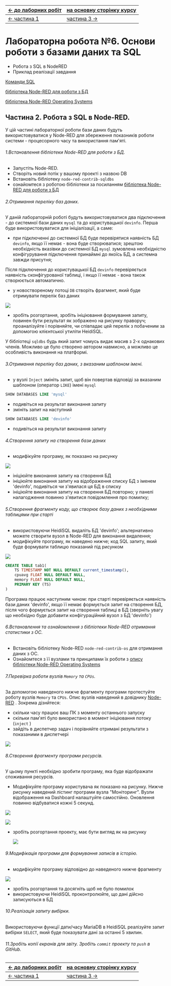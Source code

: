 | [<- до лаборних робіт](README.md) | [на основну сторінку курсу](../README.md) |
| --------------------------------- | ----------------------------------------- |
| [<- частина 1](labdb_1maria.md)   | [частина 3 ->](labdb_3rpi.md)             |

# Лабораторна робота №6. Основи роботи з базами даних та SQL

- Робота з SQL в NodeRED
- Приклад реалізації завдання

[Команди SQL](../Довідники/SQL.md)

[бібліотека Node-RED для роботи з БД](https://pupenasan.github.io/NodeREDGuidUKR/dbase/)

[бібліотека  Node-RED Operating Systems](https://pupenasan.github.io/NodeREDGuidUKR/systems/os.html)

## Частина 2. Робота з SQL в Node-RED.

У цій частині лабораторної роботи бази даних будуть використовуватися у Node-RED для збереження показників роботи системи - процесорного часу та використання пам'яті.  

###### 1.Встановлення бібліотеки Node-RED для роботи з БД.

- Запустіть Node-RED. 
- Створіть новий потік у вашому проекті з назвою DB
- Встановіть бібліотеку `node-red-contrib-sqldbs`
- ознайомтеся з роботою бібліотеки за посиланням [бібліотека Node-RED для роботи з БД](https://pupenasan.github.io/NodeREDGuidUKR/dbase/)

###### 2.Отримання переліку баз даних.

У даній лабораторній роботі будуть використовуватися два підключення - до системної бази даних `mysql` та до користувацької `devinfo`. Перша буде використовуватися для ініціалізації, а саме:

- при підключенні до системної БД буде перевірятися наявність БД  `devinfo`, якщо її немає - вона буде створюватися; зрештою необхідність вказівки до системної БД `mysql` зумовлена необхідністю конфігурування підключення принаймні до якоїсь БД, а системна завжди присутня; 

Після підключення до користувацької БД  `devinfo` перевіряється наявність сконфігурованої таблиці, і якщо її немає - вона також створюється автоматично. 

- у новоствореному потоці `DB` створіть фрагмент, який буде отримувати перелік баз даних

![](dbmedia/6.png)

-  зробіть розгортання, зробіть ініціювання формування запиту, повинен бути результат як зображено на рисунку праворуч; проаналізуйте і порівняйте, чи співпадає цей перелік з побаченим за допомогою клієнтської утиліти HeidiSQL.    

У бібліотеці `sqldbs` будь який запит чомусь видає масив з 2-х однакових членів. Можливо це було створено автором навмисно, а можливо це особливість виконання на платформі. 

###### 3.Отримання переліку баз даних, з вказаним шаблоном імені.

- у вузлі `Inject` змініть запит, щоб він повертав відповіді за вказаним шаблоном (оператор `LIKE`) імені `mysql`

```sql
SHOW DATABASES LIKE 'mysql' 
```

- подивіться на результат виконання запиту
- змініть запит на наступний

```sql
SHOW DATABASES LIKE 'devinfo' 
```

- подивіться на результат виконання запиту

###### 4.Створення запиту на створення бази даних

- модифікуйте програму, як показано на рисунку

![](dbmedia/7.png)

- ініціюйте виконання запиту на створення БД
- ініціюйте виконання запиту на відображення списку БД з іменем 'devinfo', подивіться чи з'явилася  ця БД в списку
- ініціюйте виконання запиту на створення БД повторно; у панелі налагодження повинно з'явитися повідомлення про помилку;

###### 5.Створення фрагменту коду, що створює базу даних з необхідними таблицями при старті

- використовуючи HeidiSQL видаліть БД  'devinfo'; альтернативно можете створити вузол в Node-RED для виконання видалення;
-  модифікуйте програму, як наведено нижче; код SQL запиту, який буде формувати таблицю показаний під рисунком

![](dbmedia/8.png)

```sql
CREATE TABLE tab1(
	TS TIMESTAMP NOT NULL DEFAULT current_timestamp(),
	cpuavg FLOAT NULL DEFAULT NULL,
    memory FLOAT NULL DEFAULT NULL,  
    PRIMARY KEY (TS)
)
```

Програма працює наступним чином: при старті перевіряється наявність бази даних  'devinfo', якщо її немає формується запит на створення БД, після чого формується запит на створення таблиці в БД (зверніть увагу що необхідно буде добавити конфігураційний вузол з БД 'devinfo')

###### 6.Встановлення та ознайомлення з бібліотеки Node-RED отримання статистики з ОС. 

- Встановіть бібліотеку Node-RED `node-red-contrib-os` для отримання даних з ОС. 
- Ознайомтеся з її вузлами та принципами їх роботи з  [опису бібліотеки  Node-RED Operating Systems](https://pupenasan.github.io/NodeREDGuidUKR/systems/os.html)

###### 7.Перевірка роботи вузлів `Memory` та `CPUs`.

За допомогою наведеного нижче фрагменту програми протестуйте роботу вузлів  `Memory` та `CPUs`. Опис вузлів наведений в довіднику [Node-RED](https://pupenasan.github.io/NodeREDGuidUKR/systems/os.html) . Зокрема дізнйтеся:

- скільки часу працює ваш ПК з моменту останнього запуску
- скільки пам'яті було використано в момент ініціювання потоку (`inject` )
- зайдіть в диспетчер задач і порівняйте отримані результати з показаними в диспетчері

![](dbmedia/9.png)

###### 8.Створення фрагменту програми ресурсів.

У цьому пункті необхідно зробити програму, яка буде відображати споживання ресурсів.

- Модифікуйте програму користувача як показано на рисунку. Нижче рисунку наведений лістинг програми вузла "Моніторинг". Вузли відображення на Dashboard налаштуйте самостійно. Оновлення повинно відбуватися кожні 5 секунд. 

![](dbmedia/13.png)

![](dbmedia/12.png)

- зробіть розгортання проекту, має бути вигляд як на рисунку

  ![](dbmedia/11.png)

###### 9.Модифікація програми для формування записів в історію.

- модифікуйте програму відповідно до наведеного нижче фрагменту

![](dbmedia/14.png)

- зробіть розгортання та досягніть щоб не було помилок
- використовуючи HeidiSQL проконтролюйте, що дані дійсно записуються в БД

###### 10.Реалізація запиту вибірки.

Використовуючи функції дати/часу MariaDB в HeidiSQL реалізуйте запит вибірки `SELECT`, який буде показувати дані за останні 5 хвилин.

###### 11.Зробіть копії екранів для звіту. Зробіть `commit` проекту та `push` в GitHub. 

| [<- до лаборних робіт](README.md) | [на основну сторінку курсу](../README.md) |
| --------------------------------- | ----------------------------------------- |
| [<- частина 1](labdb_1maria.md)   | [частина 3 ->](labdb_3rpi.md)             |